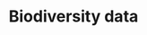 ---
issue_url: https://github.com/sscu-budapest/sscu-budapest.github.io/issues/77
num: 77
report_link: ''
title: Biodiversity data
---